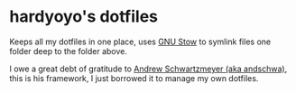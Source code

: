 # hardyoyo's dotfiles

Keeps all my dotfiles in one place, uses [GNU Stow](https://www.gnu.org/software/stow/manual/stow.html) to symlink files one folder deep to the folder above.

I owe a great debt of gratitude to [Andrew Schwartzmeyer (aka andschwa)](https://github.com/andschwa/dotfiles), this is his framework, I just borrowed it to manage my own dotfiles.
